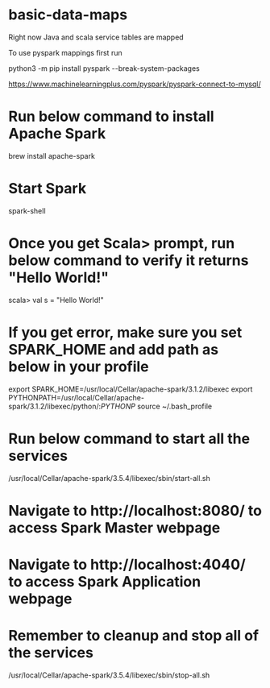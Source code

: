 # basic-data-maps

Right now Java and scala service tables are mapped 

To use pyspark mappings first run 

python3 -m pip install pyspark --break-system-packages

https://www.machinelearningplus.com/pyspark/pyspark-connect-to-mysql/


# Run below command to install Apache Spark
brew install apache-spark
# Start Spark
spark-shell
# Once you get Scala> prompt, run below command to verify it returns "Hello World!"
scala> val s = "Hello World!"
# If you get error, make sure you set SPARK_HOME and add path as below in your profile
export SPARK_HOME=/usr/local/Cellar/apache-spark/3.1.2/libexec
export PYTHONPATH=/usr/local/Cellar/apache-spark/3.1.2/libexec/python/:$PYTHONP$
source ~/.bash_profile
# Run below command to start all the services
/usr/local/Cellar/apache-spark/3.5.4/libexec/sbin/start-all.sh
# Navigate to http://localhost:8080/ to access Spark Master webpage
# Navigate to http://localhost:4040/ to access Spark Application webpage
# Remember to cleanup and stop all of the services
/usr/local/Cellar/apache-spark/3.5.4/libexec/sbin/stop-all.sh


